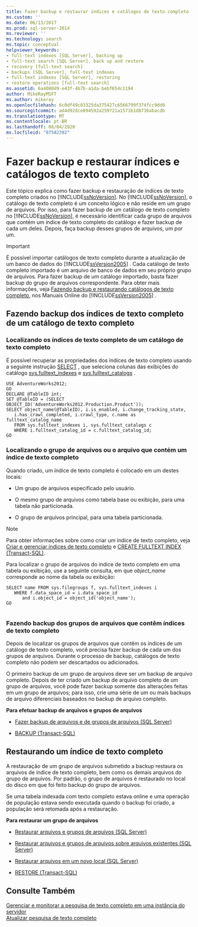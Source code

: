 ```yaml
---
title: Fazer backup e restaurar índices e catálogos de texto completo | Microsoft Docs
ms.custom: ''
ms.date: 06/13/2017
ms.prod: sql-server-2014
ms.reviewer: ''
ms.technology: search
ms.topic: conceptual
helpviewer_keywords:
- full-text indexes [SQL Server], backing up
- full-text search [SQL Server], back up and restore
- recovery [full-text search]
- backups [SQL Server], full-text indexes
- full-text indexes [SQL Server], restoring
- restore operations [full-text search]
ms.assetid: 6a4080d9-e43f-4b7b-a1da-bebf654c1194
author: MikeRayMSFT
ms.author: mikeray
ms.openlocfilehash: 6c0df49c03325da375427c6566799f374fcc9dd0
ms.sourcegitcommit: ad4d92dce894592a259721a1571b1d8736abacdb
ms.translationtype: MT
ms.contentlocale: pt-BR
ms.lasthandoff: 08/04/2020
ms.locfileid: "87582392"
---
```

# <a name="back-up-and-restore-full-text-catalogs-and-indexes"></a>Fazer backup e restaurar índices e catálogos de texto completo
  Este tópico explica como fazer backup e restauração de índices de texto completo criados no [!INCLUDE[ssNoVersion](../../includes/ssnoversion-md.md)]. No [!INCLUDE[ssNoVersion](../../includes/ssnoversion-md.md)], o catálogo de texto completo é um conceito lógico e não reside em um grupo de arquivos. Por isso, para fazer backup de um catálogo de texto completo no [!INCLUDE[ssNoVersion](../../includes/ssnoversion-md.md)], é necessário identificar cada grupo de arquivos que contém um índice de texto completo do catálogo e fazer backup de cada um deles. Depois, faça backup desses grupos de arquivos, um por um.  
  
> [!IMPORTANT]  
>  É possível importar catálogos de texto completo durante a atualização de um banco de dados do [!INCLUDE[ssVersion2005](../../includes/ssversion2005-md.md)] . Cada catálogo de texto completo importado é um arquivo de banco de dados em seu próprio grupo de arquivos. Para fazer backup de um catálogo importado, basta fazer backup do grupo de arquivos correspondente. Para obter mais informações, veja [Fazendo backup e restaurando catálogos de texto completo](https://go.microsoft.com/fwlink/?LinkID=121052), nos Manuais Online do [!INCLUDE[ssVersion2005](../../includes/ssversion2005-md.md)] .  
  
##  <a name="backing-up-the-full-text-indexes-of-a-full-text-catalog"></a><a name="backingup"></a> Fazendo backup dos índices de texto completo de um catálogo de texto completo  
  
###  <a name="finding-the-full-text-indexes-of-a-full-text-catalog"></a><a name="Find_FTIs_of_a_Catalog"></a> Localizando os índices de texto completo de um catálogo de texto completo  
 É possível recuperar as propriedades dos índices de texto completo usando a seguinte instrução [SELECT](/sql/t-sql/queries/select-transact-sql) , que seleciona colunas das exibições do catálogo [sys.fulltext_indexes](/sql/relational-databases/system-catalog-views/sys-fulltext-indexes-transact-sql) e [sys.fulltext_catalogs](/sql/relational-databases/system-catalog-views/sys-fulltext-catalogs-transact-sql) .  
  
```  
USE AdventureWorks2012;  
GO  
DECLARE @TableID int;  
SET @TableID = (SELECT OBJECT_ID('AdventureWorks2012.Production.Product'));  
SELECT object_name(@TableID), i.is_enabled, i.change_tracking_state,   
   i.has_crawl_completed, i.crawl_type, c.name as fulltext_catalog_name   
   FROM sys.fulltext_indexes i, sys.fulltext_catalogs c   
   WHERE i.fulltext_catalog_id = c.fulltext_catalog_id;  
GO  
```  
  

  
###  <a name="finding-the-filegroup-or-file-that-contains-a-full-text-index"></a><a name="Find_FG_of_FTI"></a> Localizando o grupo de arquivos ou o arquivo que contém um índice de texto completo  
 Quando criado, um índice de texto completo é colocado em um destes locais:  
  
-   Um grupo de arquivos especificado pelo usuário.  
  
-   O mesmo grupo de arquivos como tabela base ou exibição, para uma tabela não particionada.  
  
-   O grupo de arquivos principal, para uma tabela particionada.  
  
> [!NOTE]  
>  Para obter informações sobre como criar um índice de texto completo, veja [Criar e gerenciar índices de texto completo](create-and-manage-full-text-indexes.md) e [CREATE FULLTEXT INDEX &#40;Transact-SQL&#41;](/sql/t-sql/statements/create-fulltext-index-transact-sql).  
  
 Para localizar o grupo de arquivos do índice de texto completo em uma tabela ou exibição, use a seguinte consulta, em que *object_name* corresponde ao nome da tabela ou exibição:  
  
```  
SELECT name FROM sys.filegroups f, sys.fulltext_indexes i   
   WHERE f.data_space_id = i.data_space_id   
      and i.object_id = object_id('object_name');  
GO  
  
```  
  

  
###  <a name="backing-up-the-filegroups-that-contain-full-text-indexes"></a><a name="Back_up_FTIs_of_FTC"></a> Fazendo backup dos grupos de arquivos que contêm índices de texto completo  
 Depois de localizar os grupos de arquivos que contêm os índices de um catálogo de texto completo, você precisa fazer backup de cada um dos grupos de arquivos. Durante o processo de backup, catálogos de texto completo não podem ser descartados ou adicionados.  
  
 O primeiro backup de um grupo de arquivos deve ser um backup de arquivo completo. Depois de ter criado um backup de arquivo completo de um grupo de arquivos, você pode fazer backup somente das alterações feitas em um grupo de arquivos; para isso, crie uma série de um ou mais backups de arquivo diferenciais baseados no backup de arquivo completo.  
  
 **Para efetuar backup de arquivos e grupos de arquivos**  
  
-   [Fazer backup de arquivos e de grupos de arquivos &#40;SQL Server&#41;](../backup-restore/back-up-files-and-filegroups-sql-server.md)  
  
-   [BACKUP &#40;Transact-SQL&#41;](/sql/t-sql/statements/backup-transact-sql)  
  

  
##  <a name="restoring-a-full-text-index"></a><a name="Restore_FTI"></a> Restaurando um índice de texto completo  
 A restauração de um grupo de arquivos submetido a backup restaura os arquivos de índice de texto completo, bem como os demais arquivos do grupo de arquivos. Por padrão, o grupo de arquivos é restaurado no local do disco em que foi feito backup do grupo de arquivos.  
  
 Se uma tabela indexada com texto completo estava online e uma operação de população estava sendo executada quando o backup foi criado, a população será retomada após a restauração.  
  
 **Para restaurar um grupo de arquivos**  
  
-   [Restaurar arquivos e grupos de arquivos &#40;SQL Server&#41;](../backup-restore/restore-files-and-filegroups-sql-server.md)  
  
-   [Restaurar arquivos e grupos de arquivos sobre arquivos existentes &#40;SQL Server&#41;](../backup-restore/restore-files-and-filegroups-over-existing-files-sql-server.md)  
  
-   [Restaurar arquivos em um novo local &#40;SQL Server&#41;](../backup-restore/restore-files-to-a-new-location-sql-server.md)  
  
-   [RESTORE &#40;Transact-SQL&#41;](/sql/t-sql/statements/restore-statements-transact-sql)  
  

  
## <a name="see-also"></a>Consulte Também  
 [Gerenciar e monitorar a pesquisa de texto completo em uma instância do servidor](manage-and-monitor-full-text-search-for-a-server-instance.md)   
 [Atualizar pesquisa de texto completo](upgrade-full-text-search.md)  
  
  
